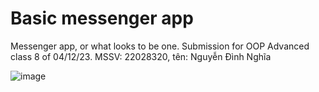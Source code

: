 # Basic messenger app
 Messenger app, or what looks to be one. Submission for OOP Advanced class 8 of 04/12/23. MSSV: 22028320, tên: Nguyễn Đình Nghĩa
 
![image](https://github.com/MiguelWave/Basic-messenger-app/assets/114344651/ad998e59-4e66-4047-94b0-229c353d4963)
